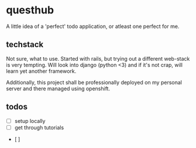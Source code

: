 # questhub

A little idea of a 'perfect' todo application, or atleast one perfect for me.

## techstack

Not sure, what to use. Started with rails, but trying out a different web-stack is very tempting. Will look into django \(python &lt;3\) and if it's not crap, will learn yet another framework.

Additionally, this project shall be professionally deployed on my personal server and there managed using openshift.

## todos

* [ ] setup locally
* [ ] get through tutorials
* \[ \]


